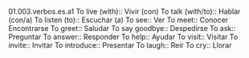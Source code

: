 01.003.verbos.es.a1
To live (with):: Vivir (con)
To talk (with/to):: Hablar (con/a)
To listen (to):: Escuchar (a)
To see:: Ver
To meet:: Conocer Encontrarse
To greet:: Saludar
To say goodbye:: Despedirse
To ask:: Preguntar
To answer:: Responder
To help:: Ayudar
To visit:: Visitar
To invite:: Invitar
To introduce:: Presentar
To laugh:: Reír
To cry:: Llorar
